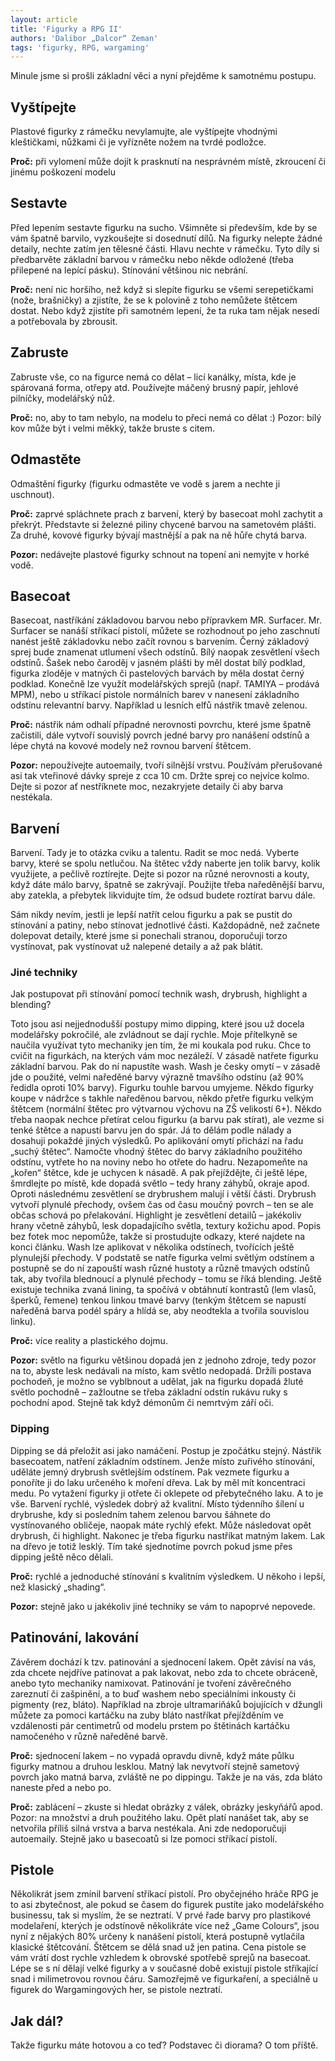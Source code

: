 ```yaml
---
layout: article
title: 'Figurky a RPG II'
authors: 'Dalibor „Dalcor“ Zeman'
tags: 'figurky, RPG, wargaming'
---
```


Minule jsme si prošli základní věci a nyní přejděme k samotnému postupu.

## Vyštípejte

Plastové figurky z rámečku nevylamujte, ale vyštípejte vhodnými kleštičkami,
nůžkami či je vyřízněte nožem na tvrdé podložce.

**Proč:** při vylomení může dojít k prasknutí na nesprávném místě, zkroucení či jinému poškození modelu

## Sestavte

Před lepením sestavte figurku na sucho. Všimněte si především, kde by se vám špatně barvilo, vyzkoušejte si dosednutí dílů. Na figurky nelepte žádné detaily, nechte zatím jen tělesné části. Hlavu nechte v rámečku. Tyto díly si předbarvěte základní barvou v rámečku nebo někde odložené (třeba přilepené na lepící pásku). Stínování většinou nic nebrání. 

**Proč:** není nic horšího, než když si slepíte figurku se všemi serepetičkami (nože, brašničky) a zjistíte, že se k polovině z toho nemůžete štětcem dostat. Nebo když zjistíte při samotném lepení, že ta ruka tam nějak nesedí a potřebovala by zbrousit. 

## Zabruste

Zabruste vše, co na figurce nemá co dělat – licí kanálky, místa, kde je spárovaná forma, otřepy atd. Používejte máčený brusný papír, jehlové pilníčky, modelářský nůž. 

**Proč:** no, aby to tam nebylo, na modelu to přeci nemá co dělat :)
Pozor: bílý kov může být i velmi měkký, takže
bruste s citem.

## Odmastěte 

Odmaštění figurky (figurku odmastěte ve vodě s jarem a nechte ji uschnout).

**Proč:** zaprvé spláchnete prach z barvení, který by basecoat mohl zachytit a překrýt. Představte si železné piliny chycené barvou na sametovém plášti. Za druhé, kovové figurky bývají mastnější a pak na ně hůře chytá barva.

**Pozor:** nedávejte plastové figurky schnout na topení ani nemyjte v horké vodě.

## Basecoat

Basecoat, nastříkání základovou barvou nebo přípravkem MR. Surfacer. Mr. Surfacer se nanáší stříkací pistolí, můžete se rozhodnout po jeho zaschnutí nanést ještě základovku nebo začít rovnou s barvením. Černý základový sprej bude znamenat utlumení všech odstínů. Bílý naopak zesvětlení všech odstínů. Šašek nebo čaroděj v jasném plášti by měl dostat bílý podklad, figurka zloděje v matných či pastelových barvách by měla dostat černý podklad. Konečně lze využít modelářských sprejů (např. TAMIYA – prodává MPM), nebo u stříkací pistole normálních barev v nanesení základního odstínu relevantní barvy. Například u lesních elfů nástřik tmavě zelenou. 

**Proč:** nástřik nám odhalí případné nerovnosti povrchu, které jsme špatně začistili, dále vytvoří souvislý povrch jedné barvy pro nanášení odstínů a lépe chytá na kovové modely než rovnou barvení štětcem. 

**Pozor:** nepoužívejte autoemaily, tvoří silnější vrstvu. Používám přerušované asi tak vteřinové dávky spreje z cca 10 cm. Držte sprej co nejvíce kolmo. Dejte si pozor ať nestříknete moc, nezakryjete detaily či aby barva nestékala. 

## Barvení
Barvení. Tady je to otázka cviku a talentu. Radit se moc nedá. Vyberte barvy, které se spolu netlučou. Na štětec vždy naberte jen tolik barvy, kolik využijete, a pečlivě roztírejte. Dejte si pozor na různé nerovnosti a kouty, když dáte málo barvy, špatně se zakrývají. Použijte třeba naředěnější barvu, aby zatekla, a přebytek likvidujte tím, že odsud budete roztírat barvu dále.

Sám nikdy nevím, jestli je lepší natřít celou figurku a pak se pustit do stínování a patiny, nebo stínovat jednotlivé části. Každopádně, než začnete dolepovat detaily, které jsme si ponechali stranou, doporučuji torzo vystínovat, pak vystínovat už nalepené detaily a až pak blátit. 

### Jiné techniky
Jak postupovat při stínování pomocí technik wash, drybrush, highlight a
blending?

Toto jsou asi nejjednodušší postupy mimo dipping,
které jsou už docela modelářsky pokročilé, ale zvládnout se
dají rychle. Moje přítelkyně se naučila využívat tyto
mechaniky jen tím, že mi koukala pod ruku. Chce to cvičit na
figurkách, na kterých vám moc nezáleží. V zásadě natřete
figurku základní barvou. Pak do ní napustíte wash. Wash je
česky omytí – v zásadě jde o použité, velmi naředěné barvy
výrazně tmavšího odstínu (až 90% ředidla oproti 10% barvy).
Figurku touhle barvou umyjeme. Někdo figurky koupe
v nádržce s takhle naředěnou barvou, někdo přetře figurku
velkým štětcem (normální štětec pro výtvarnou výchovu na
ZŠ velikostí 6+). Někdo třeba naopak nechce přetírat celou
figurku (a barvu pak stírat), ale vezme si tenké štětce a
napustí barvu jen do spár. Já to dělám podle nálady a
dosahuji pokaždé jiných výsledků. Po aplikování omytí
přichází na řadu „suchý štětec“. Namočte vhodný štětec do barvy základního použitého
odstínu, vytřete ho na noviny nebo ho otřete do hadru. Nezapomeňte na „kořen“ štětce,
kde je uchycen k násadě. A pak přejíždějte, či ještě lépe, šmrdlejte po místě, kde dopadá
světlo – tedy hrany záhybů, okraje apod. Oproti následnému zesvětlení se drybrushem
malují i větší části. Drybrush vytvoří plynulé přechody, ovšem čas od času moučný
povrch – ten se ale občas schová po přelakování. Highlight je zesvětlení detailů – jakékoliv
hrany včetně záhybů, lesk dopadajícího světla, textury kožichu apod. Popis bez fotek moc
nepomůže, takže si prostudujte odkazy, které najdete na konci článku. Wash lze aplikovat
v několika odstínech, tvořících ještě plynulejší přechody. V podstatě se natře figurka velmi
světlým odstínem a postupně se do ní zapouští wash různé hustoty a různě tmavých
odstínů tak, aby tvořila blednoucí a plynulé přechody – tomu se říká blending. Ještě
existuje technika zvaná lining, ta spočívá v obtáhnutí kontrastů (lem vlasů, šperků,
řemene) tenkou linkou tmavé barvy (tenkým štětcem se napustí naředěná barva podél
spáry a hlídá se, aby neodtekla a tvořila souvislou linku).

**Proč:** více reality a plastického dojmu.

**Pozor:** světlo na figurku většinou dopadá jen z jednoho zdroje, tedy pozor na to,
abyste lesk nedávali na místo, kam světlo nedopadá. Držíli
postava pochodeň, je možno
se vyblbnout a udělat, jak na figurku dopadá žluté světlo pochodně – zažloutne se třeba
základní odstín rukávu ruky s pochodní apod. Stejně tak když démonům či nemrtvým
září oči.

### Dipping

Dipping se dá přeložit asi jako namáčení. Postup je zpočátku stejný. Nástřik
basecoatem, natření základním odstínem. Jenže místo zuřivého stínování, uděláte jemný
drybrush světlejším odstínem. Pak vezmete figurku a ponoříte ji do laku určeného
k moření dřeva. Lak by měl mít koncentraci medu. Po vytažení figurky ji otřete či oklepete
od přebytečného laku. A to je vše. Barvení rychlé, výsledek dobrý až kvalitní. Místo
týdenního šílení u drybrushe, kdy si posledním tahem zelenou barvou šáhnete do
vystínovaného obličeje, naopak máte rychlý efekt. Může následovat opět drybrush, či
highlight. Nakonec je třeba figurku nastříkat matným lakem. Lak na dřevo je totiž lesklý.
Tím také sjednotíme povrch pokud jsme přes dipping ještě něco dělali.

**Proč:** rychlé a jednoduché stínování s kvalitním výsledkem. U někoho i lepší, než
klasický „shading“.

**Pozor:** stejně jako u jakékoliv jiné techniky se vám to napoprvé nepovede.

## Patinování, lakování

Závěrem dochází k tzv. patinování a sjednocení lakem. Opět závisí na vás, zda chcete nejdříve patinovat a pak lakovat, nebo zda to chcete obráceně, anebo tyto mechaniky namixovat. Patinování je tvoření závěrečného zareznutí či zašpinění, a to buď washem nebo speciálními inkousty či pigmenty (rez, bláto). Například na zbroje ultramariňáků bojujících v džungli můžete za pomoci kartáčku na zuby bláto nastříkat přejížděním ve vzdálenosti pár centimetrů od modelu prstem po štětinách kartáčku namočeného v různě naředěné barvě.

**Proč:** sjednocení lakem – no vypadá opravdu divně, když máte půlku figurky matnou a druhou lesklou. Matný lak nevytvoří stejně sametový povrch jako matná barva, zvláště ne po dippingu. Takže je na vás, zda bláto naneste před a nebo po.

**Proč:** zablácení – zkuste si hledat obrázky z válek, obrázky jeskyňářů apod. Pozor: na množství a druh použitého laku. Opět platí nanášet tak, aby se netvořila příliš silná vrstva a barva nestékala. Ani zde nedoporučuji autoemaily. Stejně jako u basecoatů si lze pomoci stříkací pistolí. 

## Pistole

Několikrát jsem zmínil barvení stříkací pistolí. Pro obyčejného hráče RPG je to asi zbytečnost, ale pokud se časem do figurek pustíte jako modelářského businessu, tak si myslím, že se neztratí. V prvé řade barvy pro plastikové modelaření, kterých je odstínově několikráte více než „Game Colours“, jsou nyní z nějakých 80% určeny k nanášení pistolí, která postupně vytlačila klasické štětcování. Štětcem se dělá snad už jen patina. Cena pistole se vám vrátí dost rychle vzhledem k obrovské spotřebě sprejů na basecoat. Lépe se s ní dělají velké figurky a v současné době existují pistole stříkající snad i milimetrovou rovnou čáru. Samozřejmě ve figurkaření, a speciálně u figurek do Wargamingových her, se pistole neztratí. 

## Jak dál?
Takže figurku máte hotovou a co teď? Podstavec či diorama? O tom příště.

